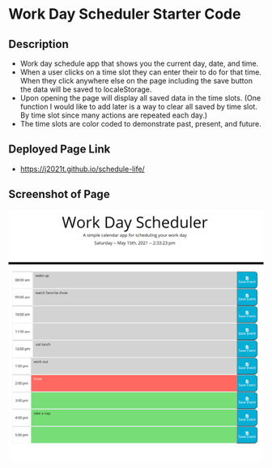 # Work Day Scheduler Starter Code

## Description
- Work day schedule app that shows you the current day, date, and time.
- When a user clicks on a time slot they can enter their to do for that time.  When they click anywhere else on the page including the save button the data will be saved to localeStorage.
- Upon opening the page will display all saved data in the time slots. (One function I would like to add later is a way to clear all saved by time slot. By time slot since many actions are repeated each day.)
- The time slots are color coded to demonstrate past, present, and future.

## Deployed Page Link
- https://j2021t.github.io/schedule-life/

## Screenshot of Page
![alt text](Develop\deployed-screenshot.png "Deployed Page Screenshot")

